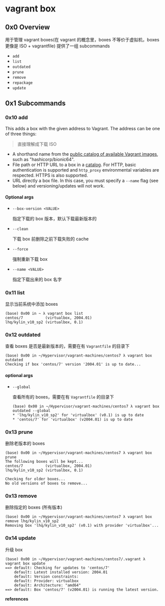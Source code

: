 # vagrant box

## 0x0 Overview

用于管理 vagrant boxes(在 vagrant 的概念里，boxes 不等价于虚拟机，boxes 更像是 ISO + vagrantfile) 提供了一组 subcommands

- `add`
- `list`
- `outdated`
- `prune`
- `remove`
- `repackage`
- `update`

## 0x1 Subcommands

### 0x10 add

This adds a box with the given address to Vagrant. The address can be one of three things:

> 直接理解成下载 ISO

- A shorthand name from the [public catalog of available Vagrant images](https://vagrantcloud.com/boxes/search), such as "hashicorp/bionic64".
- File path or HTTP URL to a box in a [catalog](https://vagrantcloud.com/boxes/search). For HTTP, basic authentication is supported and `http_proxy` environmental variables are respected. HTTPS is also supported.
- URL directly a box file. In this case, you must specify a `--name` flag (see below) and versioning/updates will not work.

#### Optional args

- `--box-version <VALUE>`

  指定下载的 box 版本，默认下载最新版本的

- `--clean`

  下载 box 前删除之前下载失败的 cache

- `--force`

  强制重新下载 box

- `--name <VALUE>`

  指定下载出来的 box 名字

### 0x11 list

显示当前系统中添加 boxes

```
(base) 0x00 in ~ λ vagrant box list           
centos/7          (virtualbox, 2004.01)
lhq/kylin_v10_sp2 (virtualbox, 0.1)
```

### 0x12 outdated

查看 boxes 是否是最新版本的，需要在有 `Vagrantfile` 的目录下

```
(base) 0x00 in ~/Hypervisor/vagrant-machines/centos7 λ vagrant box outdated
Checking if box 'centos/7' version '2004.01' is up to date...
```

#### optional args

- `--global`

  查看所有的 boxes，需要在有 `Vagrantfile` 的目录下

  ```
  (base) 0x00 in ~/Hypervisor/vagrant-machines/centos7 λ vagrant box outdated --global
  * 'lhq/kylin_v10_sp2' for 'virtualbox' (v0.1) is up to date
  * 'centos/7' for 'virtualbox' (v2004.01) is up to date
  ```

### 0x13 prune

删除老版本的 boxes

```
(base) 0x00 in ~/Hypervisor/vagrant-machines/centos7 λ vagrant box prune            
The following boxes will be kept...
centos/7          (virtualbox, 2004.01)
lhq/kylin_v10_sp2 (virtualbox, 0.1)

Checking for older boxes...
No old versions of boxes to remove...

```

### 0x13 remove

删除指定的 boxes (所有版本)

```
(base) 0x00 in ~/Hypervisor/vagrant-machines/centos7 λ vagrant box remove lhq/kylin_v10_sp2
Removing box 'lhq/kylin_v10_sp2' (v0.1) with provider 'virtualbox'...
```

### 0x14 update

升级 box

```
(base) 0x00 in ~/Hypervisor/vagrant-machines/centos7/.vagrant λ vagrant box update
==> default: Checking for updates to 'centos/7'
    default: Latest installed version: 2004.01
    default: Version constraints: 
    default: Provider: virtualbox
    default: Architecture: "amd64"
==> default: Box 'centos/7' (v2004.01) is running the latest version.
```

**references**

[^1]:https://developer.hashicorp.com/vagrant/docs/cli/box